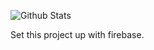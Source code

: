 ![Github Stats](https://greptile-stats.vercel.app/api/widget/arjshiv/private-stats)

Set this project up with firebase.